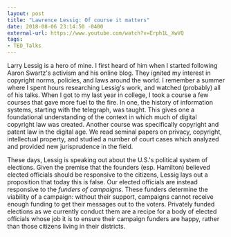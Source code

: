 ```yaml
---
layout: post
title: "Lawrence Lessig: Of course it matters"
date: 2018-08-06 23:14:50 -0400
external-url: https://www.youtube.com/watch?v=Erph1L_XwVQ
tags:
- TED_Talks
---
```


Larry Lessig is a hero of mine. I first heard of him when I started
following Aaron Swartz's activism and his online blog. They ignited my
interest in copyright norms, policies, and laws around the world. I
remember a summer where I spent hours researching Lessig's work, and
watched (probably) all of his talks. When I got to my last year in college,
I took a course a few courses that gave more fuel to the fire. In one, the
history of information systems, starting with the telegraph, was taught.
This gives one a foundational understanding of the context in which much of
digital copyright law was created. Another course was specifically
copyright and patent law in the digital age. We read seminal papers on
privacy, copyright, intellectual property, and studied a number of court
cases which analyzed and provided new jurisprudence in the field.

These days, Lessig is speaking out about the U.S.'s political system of
elections. Given the premise that the founders (esp. Hamilton) believed
elected officials should be responsive to the citizens, Lessig lays out a
proposition that today this is false. Our elected officials are instead
responsive to the _funders of campaigns_. These funders determine the
viability of a campaign: without their support, campaigns cannot receive
enough funding to get their messages out to the voters. Privately funded
elections as we currently conduct them are a recipe for a body of elected
officials whose job it is to ensure their campaign funders are happy,
rather than those citizens living in their districts.
